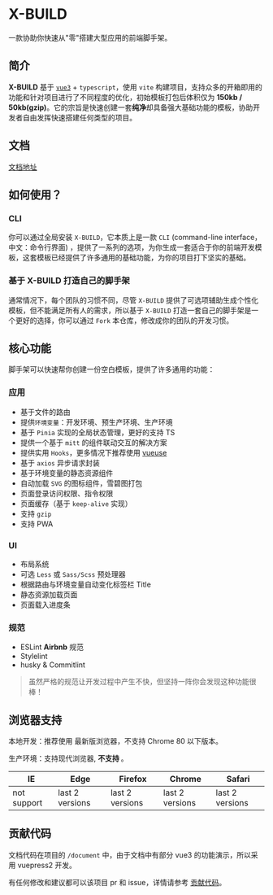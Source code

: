 # X-BUILD

一款协助你快速从"零"搭建大型应用的前端脚手架。
## 简介

**X-BUILD** 基于 [`vue3`](https://v3.cn.vuejs.org/) + `typescript`，使用 `vite` 构建项目，支持众多的开箱即用的功能和针对项目进行了不同程度的优化，初始模板打包后体积仅为 **150kb / 50kb(gzip)**。它的宗旨是快速创建一套**纯净**却具备强大基础功能的模板，协助开发者自由发挥快速搭建任何类型的项目。

## 文档

[文档地址](https://code-device.github.io/x-build/)

## 如何使用？

### CLI

你可以通过全局安装 `X-BUILD`，它本质上是一款 `CLI` (command-line interface，中文：命令行界面) ，提供了一系列的选项，为你生成一套适合于你的前端开发模板，这套模板已经提供了许多通用的基础功能，为你的项目打下坚实的基础。

### 基于 X-BUILD 打造自己的脚手架

通常情况下，每个团队的习惯不同，尽管 `X-BUILD` 提供了可选项辅助生成个性化模板，但不能满足所有人的需求，所以基于 `X-BUILD` 打造一套自己的脚手架是一个更好的选择，你可以通过 `Fork` 本仓库，修改成你的团队的开发习惯。

## 核心功能

脚手架可以快速帮你创建一份空白模板，提供了许多通用的功能：

### 应用

- 基于文件的路由
- 提供`环境变量`：开发环境、预生产环境、生产环境
- 基于 `Pinia` 实现的全局状态管理，更好的支持 TS
- 提供一个基于 `mitt` 的组件联动交互的解决方案
- 提供实用 `Hooks`，更多情况下推荐使用 [vueuse](https://vueuse.org/guide/)
- 基于 `axios` 异步请求封装
- 基于环境变量的静态资源组件
- 自动加载 `SVG` 的图标组件，雪碧图打包
- 页面登录访问权限、指令权限
- 页面缓存（基于 `keep-alive` 实现）
- 支持 `gzip`
- 支持 PWA

### UI

- 布局系统
- 可选 `Less` 或 `Sass/Scss` 预处理器
- 根据路由与环境变量自动变化标签栏 Title
- 静态资源加载页面
- 页面载入进度条

### 规范

- ESLint **Airbnb** 规范
- Stylelint
- husky & Commitlint

> 虽然严格的规范让开发过程中产生不快，但坚持一阵你会发现这种功能很棒！

## 浏览器支持

本地开发：推荐使用 <Badge text="Chrome" vertical="middle" /> 最新版浏览器，不支持 Chrome 80 以下版本。

生产环境：支持现代浏览器, **不支持 <Badge type="danger" text="IE" vertical="middle" />**。

| IE          | Edge            | Firefox         | Chrome          | Safari          |
| ----------- | --------------- | --------------- | --------------- | --------------- |
| not support | last 2 versions | last 2 versions | last 2 versions | last 2 versions |

## 贡献代码

文档代码在项目的 `/document` 中，由于文档中有部分 vue3 的功能演示，所以采用 vuepress2 开发。

有任何修改和建议都可以该项目 pr 和 issue，详情请参考 [贡献代码](/Contribution/README.md)。

